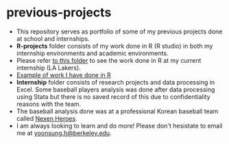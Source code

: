 # previous-projects
+ This repository serves as portfolio of some of my previous projects done at school and internships.
+ **R-projects** folder consists of my work done in R (R studio) in both my internship environments and academic environments. 
+ Please refer [to this folder](https://github.com/yoonsunghong/previous-projects/tree/master/R-projects/NBA) to see the work done in R at my current internship (LA Lakers).
+ [Example of work I have done in R](https://github.com/yoonsunghong/previous-projects/blob/master/R-projects/NBA/indicators/code/production/indicators.R)
+ **Internship** folder consists of research projects and data processing in Excel. Some baseball players analysis was done after data processing using Stata but there is no saved record of this due to confidentiality reasons with the team.
+ The baseball analysis done was at a professional Korean baseball team called [Nexen Heroes](https://en.wikipedia.org/wiki/Nexen_Heroes).
+ I am always looking to learn and do more! Please don't hesistate to email me at yoonsung.h@berkeley.edu.